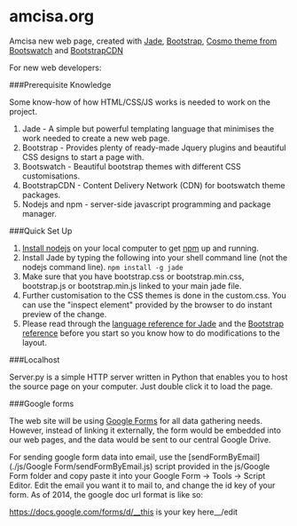 amcisa.org
==================

Amcisa new web page, created with [Jade](http://jade-lang.com/), [Bootstrap](http://getbootstrap.com/), [Cosmo theme from Bootswatch](http://bootswatch.com/cosmo/) and [BootstrapCDN](http://www.bootstrapcdn.com/)

For new web developers:

###Prerequisite Knowledge

Some know-how of how HTML/CSS/JS works is needed to work on the project. 

1. Jade - A simple but powerful templating language that minimises the work needed to create a new web page.
2. Bootstrap - Provides plenty of ready-made Jquery plugins and beautiful CSS designs to start a page with.
3. Bootswatch - Beautiful bootstrap themes with different CSS customisations. 
4. BootstrapCDN - Content Delivery Network (CDN) for bootswatch theme packages.
5. Nodejs and npm - server-side javascript programming and package manager.

###Quick Set Up

1. [Install nodejs](http://nodejs.org/) on your local computer to get [npm](https://www.npmjs.org/) up and running.
2. Install Jade by typing the following into your shell command line (not the nodejs command line). ```npm install -g jade```
3. Make sure that you have bootstrap.css or bootstrap.min.css, bootstrap.js or bootstrap.min.js linked to your main jade file.
4. Further customisation to the CSS themes is done in the custom.css. You can use the "inspect element" provided by the browser to do instant preview of the change.
5. Please read through the [language reference for Jade](http://jade-lang.com/reference/) and the [Bootstrap](http://getbootstrap.com/javascript/) [reference](http://getbootstrap.com/css/) before you start so you know how to do modifications to the layout.

###Localhost

Server.py is a simple HTTP server written in Python that enables you to host the source page on your computer. Just double click it to load the page.

###Google forms

The web site will be using [Google Forms](https://support.google.com/docs/answer/87809?hl=en) for all data gathering needs. However, instead of linking it externally, the form would be embedded into our web pages, and the data would be sent to our central Google Drive. 

For sending google form data into email, use the [sendFormByEmail](./js/Google Form/sendFormByEmail.js) script provided in the js/Google Form folder and copy paste it into your Google Form -> Tools -> Script Editor. Edit the email you want it to mail to, and change the id key of your form. As of 2014, the google doc url format is like so:

https://docs.google.com/forms/d/__this is your key here__/edit

